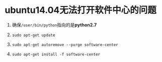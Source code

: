 ubuntu14.04无法打开软件中心的问题  
==

1. 确保`/user/bin/python`指向的是**python2.7**

2. `sudo apt-get update`

3. `sudo apt-get autoremove --purge software-center`

4. `sudo apt-get install -f software-center`
